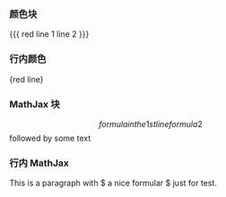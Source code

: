 ### 颜色块

{{{ red
line 1
line 2
}}}

### 行内颜色
{red line}

### MathJax 块

$$ formula in the 1st line
formula2 $$ followed by some text

### 行内 MathJax
This is a paragraph with $ a nice formular $ just for test.

